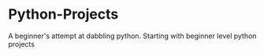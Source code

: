 # Python-Projects
A beginner's attempt at dabbling python.
Starting with beginner level python projects
